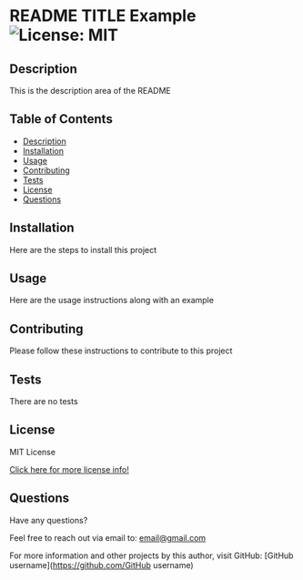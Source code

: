 # README TITLE Example ![License: MIT](https://img.shields.io/badge/License-MIT-yellow.svg)

## Description
This is the description area of the README

## Table of Contents
- [Description](#description)
- [Installation](#installation)
- [Usage](#usage)
- [Contributing](#contributing)
- [Tests](#tests)
- [License](#license)
- [Questions](#questions)

## Installation
Here are the steps to install this project

## Usage
Here are the usage instructions along with an example

## Contributing
Please follow these instructions to contribute to this project

## Tests
There are no tests

## License
MIT License

[Click here for more license info!](https://choosealicense.com/licenses/mit/)

## Questions
Have any questions? 

Feel free to reach out via email to: email@gmail.com

For more information and other projects by this author, visit GitHub: [GitHub username](https://github.com/GitHub username)

          

